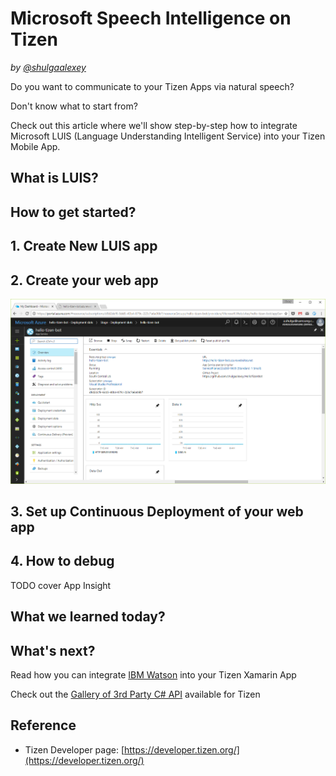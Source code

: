 Microsoft Speech Intelligence on Tizen
======================================



*by [@shulgaalexey](https://github.com/shulgaalexey)*



Do you want to communicate to your Tizen Apps via natural speech?

Don't know what to start from?

Check out this article where we'll show step-by-step how to integrate Microsoft LUIS (Language Understanding Intelligent Service) into your Tizen Mobile App.







What is LUIS?
-----------------------------------




How to get started?
-------------------





## 1. Create New LUIS app





## 2. Create your web app



![alt text](https://github.com/shulgaalexey/gallery-dotnet-sdk-tizen/blob/master/msspeech/pics/msspeech_01.png "Bot Web App Overvire")


## 3. Set up Continuous Deployment of your web app


## 4. How to debug

TODO cover App Insight




What we learned today?
----------------------



What's next?
------------

Read how you can integrate [IBM Watson](https://github.com/shulgaalexey/gallery-dotnet-sdk-tizen/blob/master/IBMWatsonConversation.md) into your Tizen Xamarin App

Check out the [Gallery of 3rd Party C# API](https://shulgaalexey.github.io/gallery-dotnet-sdk-tizen/) available for Tizen




Reference
---------


* Tizen Developer page: [https://developer.tizen.org/](https://developer.tizen.org/)








